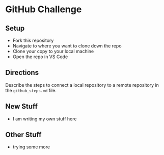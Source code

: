 # GitHub Challenge

## Setup

- Fork this repository
- Navigate to where you want to clone down the repo
- Clone your copy to your local machine 
- Open the repo in VS Code

## Directions

Describe the steps to connect a local repository to a remote repository in the `github_steps.md` file.

## New Stuff
- I am writing my own stuff here

## Other Stuff
- trying some more
